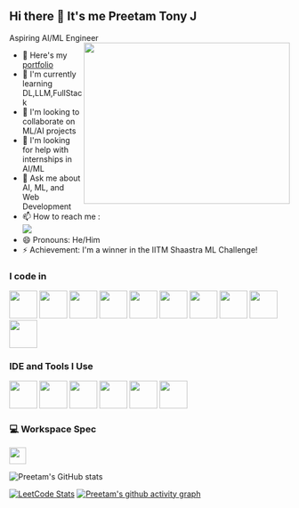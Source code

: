 ## Hi there 👋 It's me Preetam Tony J

Aspiring AI/ML Engineer
<img align="right" width="370" height="290" src="https://i.pinimg.com/originals/47/f0/34/47f0342cec72b800463bf003eac1257e.gif">
- 🔭 Here's my [portfolio](https://preetamtonyportfolio.netlify.app/)                                                 
- 🌱 I'm currently learning DL,LLM,FullStack
- 👯 I'm looking to collaborate on ML/AI projects
- 🤔 I'm looking for help with internships in AI/ML
- 💬 Ask me about AI, ML, and Web Development
- 📫 How to reach me :
<br /> [<img src="https://img.shields.io/badge/LinkedIn-0077B5?style=for-the-badge&logo=linkedin&logoColor=white" />](https://www.linkedin.com/in/preetamtonyj/)
- 😄 Pronouns: He/Him
- ⚡  Achievement: I'm a winner in the IITM Shaastra ML Challenge!

### I code in
<img height="50" width="50" src="https://img.icons8.com/color/48/000000/python.png" /> <img height="50" width="50" src="https://img.icons8.com/color/48/000000/c-programming.png" /> <img height="50" width="50" src="https://img.icons8.com/color/48/000000/java-coffee-cup-logo.png" /> <img height="50" width="50" src="https://img.icons8.com/color/48/000000/html-5.png" /> <img height="50" width="50" src="https://img.icons8.com/color/48/000000/css3.png" /> <img height="50" width="50" src="https://img.icons8.com/color/48/000000/javascript.png"/> <img height="50" width="50" src="https://img.icons8.com/color/48/000000/react-native.png"/> <img height="50" width="50" src="https://img.icons8.com/color/48/000000/tensorflow.png"/> <img height="50" width="50" src="https://img.icons8.com/color/48/000000/mongodb.png"/> <img height="50" width="50" src="https://img.icons8.com/color/48/000000/mysql-logo.png"/>

### IDE and Tools I Use
<img height="50" width="50" src="https://img.icons8.com/color/48/000000/visual-studio-code-2019.png"/> <img height="50" width="50" src="https://img.icons8.com/dusk/64/000000/anaconda.png"/> <img height="50" width="50" src="https://img.icons8.com/color/50/000000/git.png"/> <img height="50" width="50" src="https://img.icons8.com/color/48/000000/figma--v1.png"/> <img height="50" src="https://img.shields.io/badge/Netlify-00C7B7?style=for-the-badge&logo=netlify&logoColor=white"/> <img height="50" width="50" src="https://img.icons8.com/color/48/000000/google-colab.png"/>

### 💻 Workspace Spec
<img height="30" src="https://img.shields.io/badge/Windows-0078D6?style=for-the-badge&logo=windows&logoColor=white"/>

![Preetam's GitHub stats](https://github-readme-stats.vercel.app/api?username=YourGitHubUsername&theme=dark&show_icons=true&&hide=issues,contribs)

[![LeetCode Stats](https://leetcard.jacoblin.cool/Preetam%20Tony%20J?theme=dark&font=Gafata&ext=heatmap)](https://leetcode.com/u/Preetamtonyj/)
[![Preetam's github activity graph](https://github-readme-activity-graph.vercel.app/graph?username=YourGitHubUsername&bg_color=000000&color=ffffff&line=51f565&point=ffffff&area=true&hide_border=true)](https://github.com/ashutosh00710/github-readme-activity-graph)
